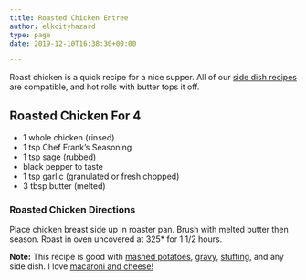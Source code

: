 ```yaml
---
title: Roasted Chicken Entree
author: elkcityhazard
type: page
date: 2019-12-10T16:38:30+00:00

---
```

Roast chicken is a quick recipe for a nice supper. All of our [side dish recipes][1] are compatible, and hot rolls with butter tops it off.

## Roasted Chicken For 4

  * 1 whole chicken (rinsed)
  * 1 tsp Chef Frank&#8217;s Seasoning
  * 1 tsp sage (rubbed)
  * black pepper to taste
  * 1 tsp garlic (granulated or fresh chopped)
  * 3 tbsp butter (melted)

### Roasted Chicken Directions

Place chicken breast side up in roaster pan. Brush with melted butter then season. Roast in oven uncovered at 325* for 1 1/2 hours.

**Note:** This recipe is good with [mashed potatoes][2], [gravy][3], [stuffing][4], and any side dish. I love [macaroni and cheese!][5]

 [1]: /wordpress/institutional-recipes-for-200/easy-side-dishes/
 [2]: /wordpress/recipes-for-special-occasions-and-events/homemade-mashed-potatoes-recipe/
 [3]: /wordpress/institutional-recipes-for-200/easy-side-dishes/easy-gravy-recipe/
 [4]: /wordpress/recipes-for-special-occasions-and-events/michigan-apple-sage-stuffing/
 [5]: /wordpress/casserole-recipes/old-fashioned-macaroni-and-cheese-recipe/